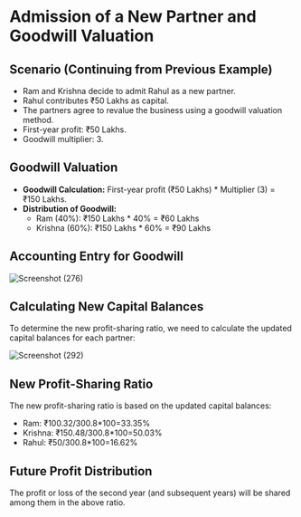    # Admission of a New Partner and Goodwill Valuation

 ## Scenario (Continuing from Previous Example)

*   Ram and Krishna decide to admit Rahul as a new partner.
*   Rahul contributes ₹50 Lakhs as capital.
*   The partners agree to revalue the business using a goodwill valuation method.
*   First-year profit: ₹50 Lakhs.
*   Goodwill multiplier: 3.

## Goodwill Valuation

*   **Goodwill Calculation:** First-year profit (₹50 Lakhs) * Multiplier (3) = ₹150 Lakhs.
*   **Distribution of Goodwill:**
    *   Ram (40%): ₹150 Lakhs * 40% = ₹60 Lakhs
    *   Krishna (60%): ₹150 Lakhs * 60% = ₹90 Lakhs

## Accounting Entry for Goodwill

![Screenshot (276)](https://github.com/user-attachments/assets/255a9953-ae8f-41f7-b412-c4d3f4591109)


## Calculating New Capital Balances

To determine the new profit-sharing ratio, we need to calculate the updated capital balances for each partner:

![Screenshot (292)](https://github.com/user-attachments/assets/3f7fb53c-f90c-4362-bb2b-72f00c3380fb)



## New Profit-Sharing Ratio

The new profit-sharing ratio is based on the updated capital balances:

*   Ram: ₹100.32/300.8*100=33.35%
*   Krishna: ₹150.48/300.8*100=50.03%
*   Rahul: ₹50/300.8*100=16.62%


## Future Profit Distribution

The profit or loss of the second year (and subsequent years) will be shared among them in the above ratio.

